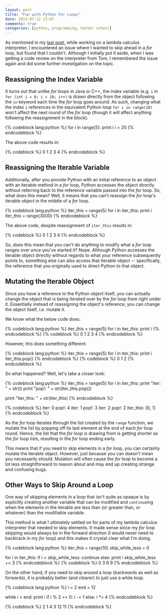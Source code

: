 ```yaml
---
layout: post
title: "Fun with Python For Loops"
date: 2013-07-12 13:07
comments: true
categories: [python, programming, hacker school]
---
```


As mentioned in my [last post](/blog/2013/07/10/lambda-calculus-interpreter-and-benefits-of-ugliness/), while working on a lambda calculus interpreter, I encountered an issue where I wanted to skip ahead in a _for_ loop, but found that I couldn't. Although I initially put it aside, when I was getting a code review on the interpreter from Tom, I remembered the issue again and did some further investigation on the topic.<!-- more -->

## Reassigning the Index Variable

It turns out that unlike _for_ loops in Java or C++, the index variable (e.g. `i` in `for (int i = 0; i < 10; i++)` is drawn directly from the object following the `in` keyword each time the _for_ loop goes around. As such, changing what the index `i` references in the equivalent Python loop `for i in range(10)` won't affect the next round of the _for_ loop (though it will affect anything following the reassignment in the block).

{% codeblock lang:python %}
for i in range(5):
    print i
    i = 20
{% endcodeblock %}

The above code results in:

{% codeblock %}
0
1
2
3
4
{% endcodeblock %}

## Reassigning the Iterable Variable

Additionally, after you provide Python with an initial reference to an object with an iterable method in a _for_ loop, Python accesses the object directly without referring back to the reference variable passed into the _for_ loop. So, what does this mean? Well, it means that you can't reassign the _for_ loop's iterable object in the middle of a _for_ loop.

{% codeblock lang:python %}
iter_this = range(5)
for i in iter_this:
    print i
    iter_this = range(3000)
{% endcodeblock %}

The above code, despite reassignment of `iter_this` results in:

{% codeblock %}
0
1
2
3
4
{% endcodeblock %}

So, does this mean that you can't do anything to modify what a _for_ loop ranges over once you've started it? Nope. Although Python accesses the iterable object directly without regards to what your reference subsequently points to, something else can also access that iterable object -- specifically, the reference that you originally used to direct Python to that object.

## Mutating the Iterable Object

Since you have a reference to the Python object itself, you can actually change the object that is being iterated over by the _for_ loop from right under it. Essentially instead of reassigning the object's reference, you can change the object itself, i.e. mutate it.

We know what the below code does:

{% codeblock lang:python %}
iter_this = range(5)
for i in iter_this:
    print i
{% endcodeblock %}
{% codeblock %}
0
1
2
3
4
{% endcodeblock %}

However, this does something different:

{% codeblock lang:python %}
iter_this = range(5)
for i in iter_this:
    print i
    iter_this.pop()
{% endcodeblock %}
{% codeblock %}
0
1
2
{% endcodeblock %}

So what happened? Well, let's take a closer look:

{% codeblock lang:python %}
iter_this = range(5)
for i in iter_this:
    print "iter: " + str(i)
    print "pop!: " + str(iter_this.pop())
    
print "iter_this: " + str(iter_this)
{% endcodeblock %}

{% codeblock %}
iter: 0
pop!: 4
iter: 1
pop!: 3
iter: 2
pop!: 2
iter_this: [0, 1]
{% endcodeblock %}

As the _for_ loop iterates through the list created by the `range` function, we mutate the list by popping off its last element at the end of each _for_ loop round. Hence, the list that the _for_ loop is drawing from is getting shorter as the _for_ loop lists, resulting in the _for_ loop ending early.

This means that if you need to skip elements in a _for_ loop, you can certainly mutate the iterable object. However, just because you can doesn't mean you necessarily should. Mutation will often cause the _for_ loop to become a lot less straightforward to reason about and may end up creating strange and confusing bugs.

## Other Ways to Skip Around a Loop

One way of skipping elements in a loop that isn't quite as opaque is by explicitly creating another variable that can be modified and `continue`ing when the elements in the iterable are less than (or greater than, or whatever) than the modifiable variable.

This method is what I ultimately settled on for parts of my lambda calculus interpreter that needed to skip elements. It made sense since my _for_ loop skipping would always be in the forward direction (I would never need to backtrack in my _for_ loop) and this makes it crystal clear what I'm doing.

{% codeblock lang:python %}
iter_this = range(10)
skip_while_less = 0

for i in iter_this:
    if i < skip_while_less:
        continue
    else:
        print i
        skip_while_less += 3
{% endcodeblock %}
{% codeblock %}
0
3
6
9
{% endcodeblock %}

On the other hand, if you need to skip around a loop (backwards as well as forwards), it is probably better (and clearer) to just use a while loop.

{% codeblock lang:python %}
i = 2
end = 12

while i < end:
    print i
    if i % 2 == 0:
        i -= 1
    else:
        i *= 4
{% endcodeblock %}

{% codeblock %}
2
1
4
3
12
11
{% endcodeblock %}
